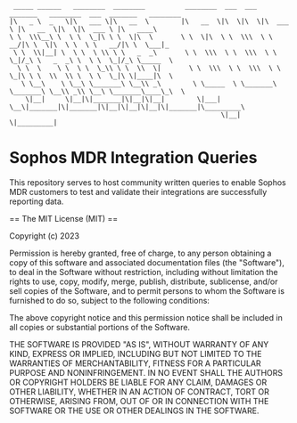 
```
 _____ ______   ________  ________          ________  ___  ___  _______   ________  ___  _______   ________      
|\   _ \  _   \|\   ___ \|\   __  \        |\   __  \|\  \|\  \|\  ___ \ |\   __  \|\  \|\  ___ \ |\   ____\     
\ \  \\\__\ \  \ \  \_|\ \ \  \|\  \       \ \  \|\  \ \  \\\  \ \   __/|\ \  \|\  \ \  \ \   __/|\ \  \___|_    
 \ \  \\|__| \  \ \  \ \\ \ \   _  _\       \ \  \\\  \ \  \\\  \ \  \_|/_\ \   _  _\ \  \ \  \_|/_\ \_____  \   
  \ \  \    \ \  \ \  \_\\ \ \  \\  \|       \ \  \\\  \ \  \\\  \ \  \_|\ \ \  \\  \\ \  \ \  \_|\ \|____|\  \  
   \ \__\    \ \__\ \_______\ \__\\ _\        \ \_____  \ \_______\ \_______\ \__\\ _\\ \__\ \_______\____\_\  \ 
    \|__|     \|__|\|_______|\|__|\|__|        \|___| \__\|_______|\|_______|\|__|\|__|\|__|\|_______|\_________\
                                                     \|__|                                           \|_________|                                                                                                         
```

# Sophos MDR Integration Queries

This repository serves to host community written queries to enable Sophos MDR customers to test and validate their integrations are successfully reporting data. 

== The MIT License (MIT) ==

Copyright (c) 2023

Permission is hereby granted, free of charge, to any person obtaining a copy of this software and associated documentation files (the "Software"), to deal in the Software without restriction, including without limitation the rights to use, copy, modify, merge, publish, distribute, sublicense, and/or sell copies of the Software, and to permit persons to whom the Software is furnished to do so, subject to the following conditions:

The above copyright notice and this permission notice shall be included in all copies or substantial portions of the Software.

THE SOFTWARE IS PROVIDED "AS IS", WITHOUT WARRANTY OF ANY KIND, EXPRESS OR IMPLIED, INCLUDING BUT NOT LIMITED TO THE WARRANTIES OF MERCHANTABILITY, FITNESS FOR A PARTICULAR PURPOSE AND NONINFRINGEMENT. IN NO EVENT SHALL THE AUTHORS OR COPYRIGHT HOLDERS BE LIABLE FOR ANY CLAIM, DAMAGES OR OTHER LIABILITY, WHETHER IN AN ACTION OF CONTRACT, TORT OR OTHERWISE, ARISING FROM, OUT OF OR IN CONNECTION WITH THE SOFTWARE OR THE USE OR OTHER DEALINGS IN THE SOFTWARE.
